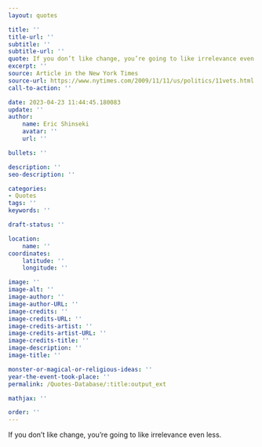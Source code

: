 ```yaml
---
layout: quotes

title: ''
title-url: ''
subtitle: ''
subtitle-url: ''
quote: If you don’t like change, you’re going to like irrelevance even less.
excerpt: ''
source: Article in the New York Times
source-url: https://www.nytimes.com/2009/11/11/us/politics/11vets.html
call-to-action: ''

date: 2023-04-23 11:44:45.180083
update: ''
author:
    name: Eric Shinseki
    avatar: ''
    url: ''

bullets: ''

description: ''
seo-description: ''

categories:
- Quotes
tags: ''
keywords: ''

draft-status: ''

location:
    name: ''
coordinates:
    latitude: ''
    longitude: ''

image: ''
image-alt: ''
image-author: ''
image-author-URL: ''
image-credits: ''
image-credits-URL: ''
image-credits-artist: ''
image-credits-artist-URL: ''
image-credits-title: ''
image-description: ''
image-title: ''

monster-or-magical-or-religious-ideas: ''
year-the-event-took-place: ''
permalink: /Quotes-Database/:title:output_ext

mathjax: ''

order: ''
---
```

If you don’t like change, you’re going to like irrelevance even less.